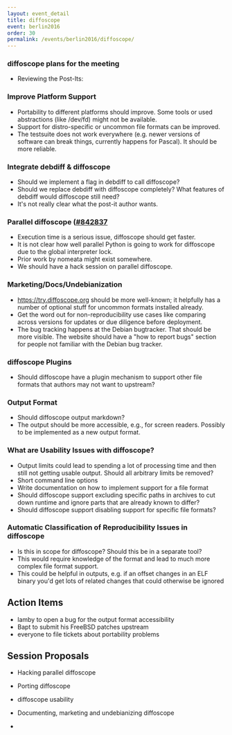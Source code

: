 ```yaml
---
layout: event_detail
title: diffoscope
event: berlin2016
order: 30
permalink: /events/berlin2016/diffoscope/
---
```


### diffoscope plans for the meeting
- Reviewing the Post-Its:

### Improve Platform Support
- Portability to different platforms should improve. Some tools or used abstractions (like /dev/fd) might not be available.
- Support for distro-specific or uncommon file formats can be improved.
- The testsuite does not work everywhere (e.g. newer versions of software can break things, currently happens for Pascal). It should be more reliable.

### Integrate debdiff & diffoscope
- Should we implement a flag in debdiff to call diffoscope?
- Should we replace debdiff with diffoscope completely? What features of debdiff would diffoscope still need?
- It's not really clear what the post-it author wants.

### Parallel diffoscope ([#842837](https://bugs.debian.org/842837)
- Execution time is a serious issue, diffoscope should get faster.
- It is not clear how well parallel Python is going to work for diffoscope due to the global interpreter lock.
- Prior work by nomeata might exist somewhere.
- We should have a hack session on parallel diffoscope.

### Marketing/Docs/Undebianization
- https://try.diffoscope.org should be more well-known; it helpfully has a number of optional stuff for uncommon formats installed already.
- Get the word out for non-reproducibility use cases like comparing across versions for updates or due diligence before deployment.
- The bug tracking happens at the Debian bugtracker. That should be more visible. The website should have a "how to report bugs" section for people not familiar with the Debian bug tracker.

### diffoscope Plugins
- Should diffoscope have a plugin mechanism to support other file formats that authors may not want to upstream?

### Output Format
- Should diffoscope output markdown?
- The output should be more accessible, e.g., for screen readers. Possibly to be implemented as a new output format.

### What are Usability Issues with diffoscope?
- Output limits could lead to spending a lot of processing time and then still not getting usable output. Should all arbitrary limits be removed?
- Short command line options
- Write documentation on how to implement support for a file format
- Should diffoscope support excluding specific paths in archives to cut down runtime and ignore parts that are already known to differ?
- Should diffoscope support disabling support for specific file formats?

### Automatic Classification of Reproducibility Issues in diffoscope
- Is this in scope for diffoscope? Should this be in a separate tool?
- This would require knowledge of the format and lead to much more complex file format support.
- This could be helpful in outputs, e.g. if an offset changes in an ELF binary you'd get lots of related changes that could otherwise be ignored

## Action Items
- lamby to open a bug for the output format accessibility
- Bapt to submit his FreeBSD patches upstream
- everyone to file tickets about portability problems

## Session Proposals
- Hacking parallel diffoscope
- Porting diffoscope
- diffoscope usability
- Documenting, marketing and undebianizing diffoscope

-
